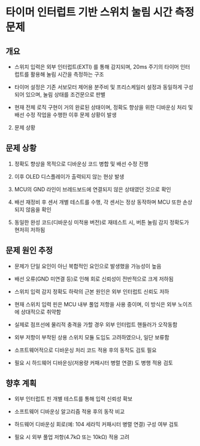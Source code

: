 # 타이머 인터럽트 기반 스위치 눌림 시간 측정 문제
## 개요
- 스위치 입력은 외부 인터럽트(EXTI) 를 통해 감지되며, 20ms 주기의 타이머 인터럽트를 활용해 눌림 시간을 측정하는 구조

- 타이머 설정은 기존 서보모터 제어용 분주비 및 프리스케일러 설정과 동일하게 구성되어 있으며, 눌림 상태를 조건문으로 판별

- 현재 전체 로직 구현이 거의 완료된 상태이며, 정확도 향상을 위한 디바운싱 처리 및 배선 수정 작업을 수행한 이후 문제 상황이 발생

2. 문제 상황
## 문제 상황
1. 정확도 향상을 목적으로 디바운싱 코드 병합 및 배선 수정 진행

2. 이후 OLED 디스플레이가 출력되지 않는 현상 발생

3. MCU의 GND 라인이 브레드보드에 연결되지 않은 상태였던 것으로 확인

4. 배선 재정비 후 센서 개별 테스트를 수행, 각 센서는 정상 동작하며 MCU 또한 손상되지 않음을 확인

5. 동일한 완성 코드(디바운싱 미적용 버전)로 재테스트 시, 버튼 눌림 감지 정확도가 현저히 저하됨

## 문제 원인 추정
- 문제가 단일 요인이 아닌 복합적인 요인으로 발생했을 가능성이 높음

- 배선 오류(GND 미연결 등)로 인해 회로 신뢰성이 전반적으로 크게 저하됨

- 스위치 입력 감지 정확도 하락의 근본 원인은 외부 인터럽트 신뢰도 저하

- 현재 스위치 입력 핀은 MCU 내부 풀업 저항을 사용 중이며, 이 방식은 외부 노이즈에 상대적으로 취약함

- 실제로 점프선에 물리적 충격을 가할 경우 외부 인터럽트 핸들러가 오작동함

- 외부 저항이 부착된 상용 스위치 모듈 도입도 고려하였으나, 일단 보류함

- 소프트웨어적으로 디바운싱 처리 코드 적용 후의 동작도 검토 필요

- 필요 시 하드웨어 디바운싱(저용량 커패시터 병렬 연결) 도 병행 적용 검토

## 향후 계획
- 외부 인터럽트 핀 개별 테스트를 통해 입력 신뢰성 확보

- 소프트웨어 디바운싱 알고리즘 적용 후의 동작 비교

- 하드웨어 디바운싱 회로(예: 104 세라믹 커패시터 병렬 연결) 구성 여부 검토

- 필요 시 외부 풀업 저항(4.7kΩ 또는 10kΩ) 적용 고려
